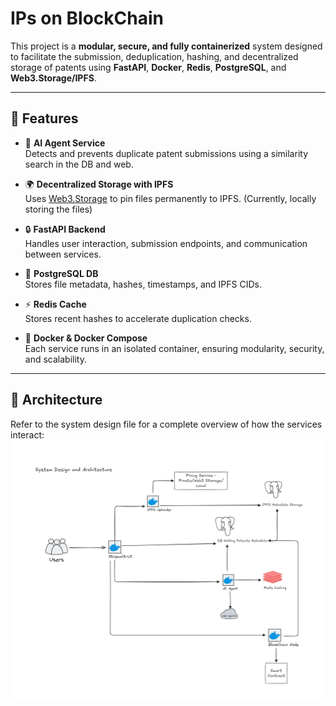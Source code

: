 # IPs on BlockChain

This project is a **modular, secure, and fully containerized** system designed to facilitate the submission, deduplication, hashing, and decentralized storage of patents using **FastAPI**, **Docker**, **Redis**, **PostgreSQL**, and **Web3.Storage/IPFS**.

---

## 🚀 Features

- 🧠 **AI Agent Service**  
  Detects and prevents duplicate patent submissions using a similarity search in the DB and web.

- 🌍 **Decentralized Storage with IPFS**  
  Uses [Web3.Storage](https://web3.storage/) to pin files permanently to IPFS. (Currently, locally storing the files)

- 🔒 **FastAPI Backend**  
  Handles user interaction, submission endpoints, and communication between services.

- 🐘 **PostgreSQL DB**  
  Stores file metadata, hashes, timestamps, and IPFS CIDs.

- ⚡ **Redis Cache**  
  Stores recent hashes to accelerate duplication checks.

- 🐳 **Docker & Docker Compose**  
  Each service runs in an isolated container, ensuring modularity, security, and scalability.

---

## 🧱 Architecture

Refer to the system design file for a complete overview of how the services interact:  
![System Design](https://github.com/joelkariyalil/Patents-on-Block-Chain/blob/backend/Sketches/system-design.png?raw=true)

